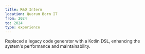 ```yaml
---
title: R&D Intern
location: Quorum Born IT
from: 2024
to: 2024
type: experience
---
```


Replaced a legacy code generator with a Kotlin DSL, enhancing the system's performance and maintainability.
